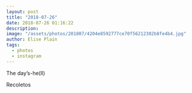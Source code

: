 ```yaml
---
layout: post
title: "2018-07-26"
date: 2018-07-26 01:16:22
description: 
image: "/assets/photos/201807/4204e8592777ce70f56212302b8fe4b4.jpg"
author: Elise Plain
tags: 
  - photos
  - instagram
---
```


The day’s-he(ll)
<p></p>
Recoletos